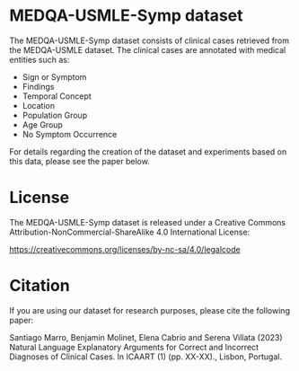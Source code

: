 # MEDQA-USMLE-Symp dataset

The MEDQA-USMLE-Symp dataset consists of clinical cases retrieved from the MEDQA-USMLE dataset. The clinical cases are annotated with medical entities such as:
 - Sign or Symptom
 - Findings
 - Temporal Concept
 - Location
 - Population Group
 - Age Group
 - No Symptom Occurrence

For details regarding the creation of the dataset and experiments based on this data, please see the paper below.

  
# License

The MEDQA-USMLE-Symp dataset is released under a Creative Commons Attribution-NonCommercial-ShareAlike 4.0 International License:

https://creativecommons.org/licenses/by-nc-sa/4.0/legalcode

# Citation

If you are using our dataset for research purposes, please cite the following
paper:

Santiago Marro, Benjamin Molinet, Elena Cabrio and Serena Villata (2023) Natural Language Explanatory Arguments for Correct and Incorrect
Diagnoses of Clinical Cases. In ICAART (1) (pp. XX-XX)., Lisbon, Portugal.
